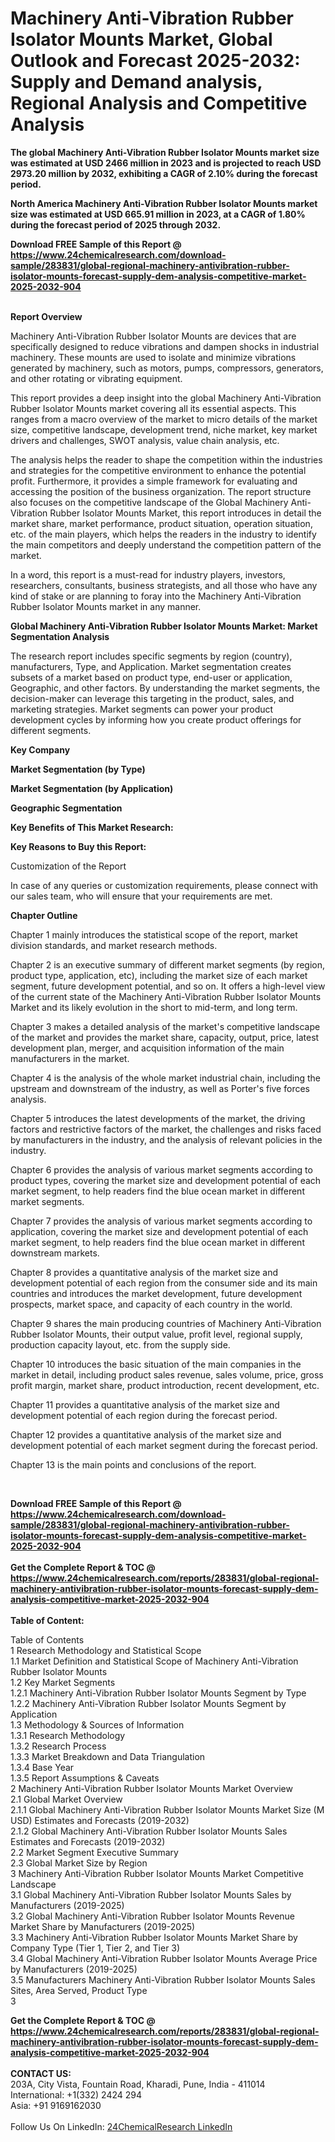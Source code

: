 <h1>Machinery Anti-Vibration Rubber Isolator Mounts Market, Global Outlook and Forecast 2025-2032: Supply and Demand analysis, Regional Analysis and Competitive Analysis</h1><p><strong>The global Machinery Anti-Vibration Rubber Isolator Mounts market size was estimated at USD 2466 million in 2023 and is projected to reach USD 2973.20 million by 2032, exhibiting a CAGR of 2.10% during the forecast period.</strong></p><p>
</p><p><strong>North America Machinery Anti-Vibration Rubber Isolator Mounts market size was estimated at USD 665.91 million in 2023, at a CAGR of 1.80% during the forecast period of 2025 through 2032.</strong></p><div><b>Download FREE Sample of this Report @ 
            <a href="https://www.24chemicalresearch.com/download-sample/283831/global-regional-machinery-antivibration-rubber-isolator-mounts-forecast-supply-dem-analysis-competitive-market-2025-2032-904">
            https://www.24chemicalresearch.com/download-sample/283831/global-regional-machinery-antivibration-rubber-isolator-mounts-forecast-supply-dem-analysis-competitive-market-2025-2032-904</a></b></div><br><p>
</p><p><strong>Report Overview</strong></p><p>
</p><p>Machinery Anti-Vibration Rubber Isolator Mounts are devices that are specifically designed to reduce vibrations and dampen shocks in industrial machinery. These mounts are used to isolate and minimize vibrations generated by machinery, such as motors, pumps, compressors, generators, and other rotating or vibrating equipment.</p><p>
</p><p>This report provides a deep insight into the global Machinery Anti-Vibration Rubber Isolator Mounts market covering all its essential aspects. This ranges from a macro overview of the market to micro details of the market size, competitive landscape, development trend, niche market, key market drivers and challenges, SWOT analysis, value chain analysis, etc.</p><p>
</p><p>The analysis helps the reader to shape the competition within the industries and strategies for the competitive environment to enhance the potential profit. Furthermore, it provides a simple framework for evaluating and accessing the position of the business organization. The report structure also focuses on the competitive landscape of the Global Machinery Anti-Vibration Rubber Isolator Mounts Market, this report introduces in detail the market share, market performance, product situation, operation situation, etc. of the main players, which helps the readers in the industry to identify the main competitors and deeply understand the competition pattern of the market.</p><p>
In a word, this report is a must-read for industry players, investors, researchers, consultants, business strategists, and all those who have any kind of stake or are planning to foray into the Machinery Anti-Vibration Rubber Isolator Mounts market in any manner.</p><p>
</p><p><strong>Global Machinery Anti-Vibration Rubber Isolator Mounts Market: Market Segmentation Analysis</strong></p><p>
</p><p>The research report includes specific segments by region (country), manufacturers, Type, and Application. Market segmentation creates subsets of a market based on product type, end-user or application, Geographic, and other factors. By understanding the market segments, the decision-maker can leverage this targeting in the product, sales, and marketing strategies. Market segments can power your product development cycles by informing how you create product offerings for different segments.</p><p>
</p><p><strong>Key Company</strong></p><p>
</p><p>
</p><p><strong>Market Segmentation (by Type)</strong></p><p>
</p><p>
</p><p><strong>Market Segmentation (by Application)</strong></p><p>
</p><p>
</p><p><strong>Geographic Segmentation</strong></p><p>
</p><p>
</p><p><strong>Key Benefits of This Market Research:</strong></p><p>
</p><p>
</p><p><strong>Key Reasons to Buy this Report:</strong></p><p>
</p><p>
</p><p>Customization of the Report</p><p>
In case of any queries or customization requirements, please connect with our sales team, who will ensure that your requirements are met.</p><p>
</p><p><strong>Chapter Outline</strong></p><p>
</p><p>Chapter 1 mainly introduces the statistical scope of the report, market division standards, and market research methods.</p><p>
Chapter 2 is an executive summary of different market segments (by region, product type, application, etc), including the market size of each market segment, future development potential, and so on. It offers a high-level view of the current state of the Machinery Anti-Vibration Rubber Isolator Mounts Market and its likely evolution in the short to mid-term, and long term.</p><p>
Chapter 3 makes a detailed analysis of the market's competitive landscape of the market and provides the market share, capacity, output, price, latest development plan, merger, and acquisition information of the main manufacturers in the market.</p><p>
Chapter 4 is the analysis of the whole market industrial chain, including the upstream and downstream of the industry, as well as Porter's five forces analysis.</p><p>
Chapter 5 introduces the latest developments of the market, the driving factors and restrictive factors of the market, the challenges and risks faced by manufacturers in the industry, and the analysis of relevant policies in the industry.</p><p>
Chapter 6 provides the analysis of various market segments according to product types, covering the market size and development potential of each market segment, to help readers find the blue ocean market in different market segments.</p><p>
Chapter 7 provides the analysis of various market segments according to application, covering the market size and development potential of each market segment, to help readers find the blue ocean market in different downstream markets.</p><p>
Chapter 8 provides a quantitative analysis of the market size and development potential of each region from the consumer side and its main countries and introduces the market development, future development prospects, market space, and capacity of each country in the world.</p><p>
Chapter 9 shares the main producing countries of Machinery Anti-Vibration Rubber Isolator Mounts, their output value, profit level, regional supply, production capacity layout, etc. from the supply side.</p><p>
Chapter 10 introduces the basic situation of the main companies in the market in detail, including product sales revenue, sales volume, price, gross profit margin, market share, product introduction, recent development, etc.</p><p>
Chapter 11 provides a quantitative analysis of the market size and development potential of each region during the forecast period.</p><p>
Chapter 12 provides a quantitative analysis of the market size and development potential of each market segment during the forecast period.</p><p>
Chapter 13 is the main points and conclusions of the report.</p><p>
 </p><div><b>Download FREE Sample of this Report @ 
            <a href="https://www.24chemicalresearch.com/download-sample/283831/global-regional-machinery-antivibration-rubber-isolator-mounts-forecast-supply-dem-analysis-competitive-market-2025-2032-904">
            https://www.24chemicalresearch.com/download-sample/283831/global-regional-machinery-antivibration-rubber-isolator-mounts-forecast-supply-dem-analysis-competitive-market-2025-2032-904</a></b></div><br><div><b>Get the Complete Report & TOC @ 
            <a href="https://www.24chemicalresearch.com/reports/283831/global-regional-machinery-antivibration-rubber-isolator-mounts-forecast-supply-dem-analysis-competitive-market-2025-2032-904">
            https://www.24chemicalresearch.com/reports/283831/global-regional-machinery-antivibration-rubber-isolator-mounts-forecast-supply-dem-analysis-competitive-market-2025-2032-904</a></b></div><br>
            <b>Table of Content:</b><p>Table of Contents<br />
1 Research Methodology and Statistical Scope<br />
1.1 Market Definition and Statistical Scope of Machinery Anti-Vibration Rubber Isolator Mounts<br />
1.2 Key Market Segments<br />
1.2.1 Machinery Anti-Vibration Rubber Isolator Mounts Segment by Type<br />
1.2.2 Machinery Anti-Vibration Rubber Isolator Mounts Segment by Application<br />
1.3 Methodology & Sources of Information<br />
1.3.1 Research Methodology<br />
1.3.2 Research Process<br />
1.3.3 Market Breakdown and Data Triangulation<br />
1.3.4 Base Year<br />
1.3.5 Report Assumptions & Caveats<br />
2 Machinery Anti-Vibration Rubber Isolator Mounts Market Overview<br />
2.1 Global Market Overview<br />
2.1.1 Global Machinery Anti-Vibration Rubber Isolator Mounts Market Size (M USD) Estimates and Forecasts (2019-2032)<br />
2.1.2 Global Machinery Anti-Vibration Rubber Isolator Mounts Sales Estimates and Forecasts (2019-2032)<br />
2.2 Market Segment Executive Summary<br />
2.3 Global Market Size by Region<br />
3 Machinery Anti-Vibration Rubber Isolator Mounts Market Competitive Landscape<br />
3.1 Global Machinery Anti-Vibration Rubber Isolator Mounts Sales by Manufacturers (2019-2025)<br />
3.2 Global Machinery Anti-Vibration Rubber Isolator Mounts Revenue Market Share by Manufacturers (2019-2025)<br />
3.3 Machinery Anti-Vibration Rubber Isolator Mounts Market Share by Company Type (Tier 1, Tier 2, and Tier 3)<br />
3.4 Global Machinery Anti-Vibration Rubber Isolator Mounts Average Price by Manufacturers (2019-2025)<br />
3.5 Manufacturers Machinery Anti-Vibration Rubber Isolator Mounts Sales Sites, Area Served, Product Type<br />
3</p><div><b>Get the Complete Report & TOC @ 
            <a href="https://www.24chemicalresearch.com/reports/283831/global-regional-machinery-antivibration-rubber-isolator-mounts-forecast-supply-dem-analysis-competitive-market-2025-2032-904">
            https://www.24chemicalresearch.com/reports/283831/global-regional-machinery-antivibration-rubber-isolator-mounts-forecast-supply-dem-analysis-competitive-market-2025-2032-904</a></b></div><br><b>CONTACT US:</b><br>
            203A, City Vista, Fountain Road, Kharadi, Pune, India - 411014<br>
            International: +1(332) 2424 294<br>
            Asia: +91 9169162030 <br><br>
            Follow Us On LinkedIn: <a href="https://www.linkedin.com/company/24chemicalresearch/">24ChemicalResearch LinkedIn</a>